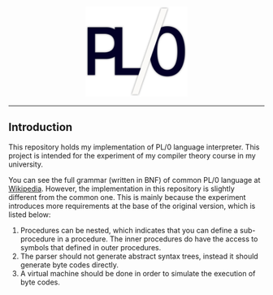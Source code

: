 <p align="center"><img src="https://raw.githubusercontent.com/chengluyu/PL0/master/pl0.png" width=200></p>

-----

## Introduction

This repository holds my implementation of PL/0 language interpreter. This project is intended for the experiment of my compiler theory course in my university.

You can see the full grammar (written in BNF) of common PL/0 language at [Wikipedia](https://en.wikipedia.org/wiki/PL/0). However, the implementation in this repository is slightly different from the common one. This is mainly because the experiment introduces more requirements at the base of the original version, which is listed below:

1. Procedures can be nested, which indicates that you can define a sub-procedure in a procedure. The inner procedures do have the access to symbols that defined in outer procedures.
2. The parser should not generate abstract syntax trees, instead it should generate byte codes directly. 
3. A virtual machine should be done in order to simulate the execution of byte codes.
